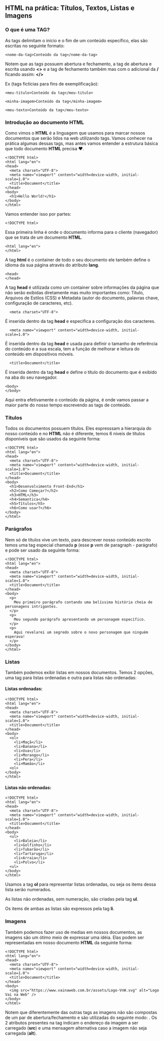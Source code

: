 ## HTML na prática: Títulos, Textos, Listas e Imagens

### O que é uma TAG?

As tags delimitam o início e o fim de um conteúdo específico, elas são escritas no seguinte formato:

```
<nome-da-tag>Conteúdo da tag</nome-da-tag>
```

Notem que as tags possuem abertura e fechamento, a tag de abertura e escrita usando **<>** e a tag de fechamento também mas com o adicional da **/** ficando assim: **</>**

Ex (tags fictícias para fins de exemplificação):

```
<meu-titulo>Conteúdo da tag</meu-titulo>
```

```
<minha-imagem>Conteúdo da tag</minha-imagem>
```

```
<meu-texto>Conteúdo da tag</meu-texto>
```


### Introdução ao documento HTML

Como vimos o **HTML** é a linguagem que usamos para marcar nossos documentos que serão lidos na web utilizando tags. Vamos conhecer na prática algumas dessas tags, mas antes vamos entender a estrutura básica que todo documento **HTML** precisa ❤️.

```
<!DOCTYPE html>
<html lang="en">
<head>
  <meta charset="UTF-8">
  <meta name="viewport" content="width=device-width, initial-scale=1.0">
  <title>Document</title>
</head>
<body>
  <h1>Hello World!</h1>
</body>
</html>
```

Vamos entender isso por partes:

```
<!DOCTYPE html>
```

Essa primeira linha é onde o documento informa para o cliente (navegador) que se trata de um documento **HTML**.

```
<html lang="en">
</html>
```

A tag **html** é o container de todo o seu documento ele também define o idioma da sua página através do atributo **lang**.

```
<head>
</head>
```

A tag **head** é utilizada como um container sobre informações da página que não serão exibidas diretamente mas muito importantes como: Título, Arquivos de Estilos (CSS) e Metadata (autor do documento, palavras chave, configuração de caracteres, etc).

```
  <meta charset="UTF-8">
```

É inserida dentro da tag **head** e especifica a configuração dos caracteres.

```
  <meta name="viewport" content="width=device-width, initial-scale=1.0">
```

É inserida dentro da tag **head** e usada para definir o tamanho de referência do conteúdo e a sua escala, tem a função de melhorar e leitura do conteúdo em dispositivos móveis.

```
  <title>Document</title>
```

É inserida dentro da tag **head** e define o título do documento que é exibido na aba do seu navegador.

```
<body>
</body>
```

Aqui entra efetivamente o conteúdo da página, é onde vamos passar a maior parte do nosso tempo escrevendo as tags de conteúdo.

### Títulos

Todos os documentos possuem títulos. Eles expresssam a hierarquia do nosso conteúdo e no **HTML** não é diferente, temos 6 níveis de títulos disponíveis que são usados da seguinte forma:

```
<!DOCTYPE html>
<html lang="en">
<head>
  <meta charset="UTF-8">
  <meta name="viewport" content="width=device-width, initial-scale=1.0">
  <title>Document</title>
</head>
<body>
  <h1>Desenvolvimento Front-End</h1>
  <h2>Como Começar?</h2>
  <h3>HTML</h3>
  <h4>Semantica</h4>
  <h5>Títulos</h5>
  <h6>Como usar?</h6>
</body>
</html>
```

### Parágrafos

Nem só de títulos vive um texto, para descrever nosso conteúdo escrito temos uma tag especial chamada **p** (esse **p** vem de paragraph - parágrafo) e pode ser usado da seguinte forma:

```
<!DOCTYPE html>
<html lang="en">
<head>
  <meta charset="UTF-8">
  <meta name="viewport" content="width=device-width, initial-scale=1.0">
  <title>Document</title>
</head>
<body>
  <p>
    Meu primeiro parágrafo contando uma belíssima história cheia de personagens intrigantes.
  </p>
  <p>
    Meu segundo parágrafo apresentando um personagem específico.
  </p>
  <p>
    Aqui revelarei um segredo sobre o novo personagem que ninguém esperava!
  </p>
</body>
</html>
```

### Listas

Também podemos exibir listas em nossos documentos. Temos 2 opções, uma tag para listas ordenadas e outra para listas não ordenadas:

#### Listas ordenadas:

```
<!DOCTYPE html>
<html lang="en">
<head>
  <meta charset="UTF-8">
  <meta name="viewport" content="width=device-width, initial-scale=1.0">
  <title>Document</title>
</head>
<body>
  <ol>
    <li>Maçã</li>
    <li>Banana</li>
    <li>Uva</li>
    <li>Morango</li>
    <li>Pera</li>
    <li>Mamão</li>
  <ol>
</body>
</html>
```

#### Listas não ordenadas:

```
<!DOCTYPE html>
<html lang="en">
<head>
  <meta charset="UTF-8">
  <meta name="viewport" content="width=device-width, initial-scale=1.0">
  <title>Document</title>
</head>
<body>
  <ul>
    <li>Baleia</li>
    <li>Golfinho</li>
    <li>Tubarão</li>
    <li>Tartaruga</li>
    <li>Arraia</li>
    <li>Polvo</li>
  <ul>
</body>
</html>
```

Usamos a tag **ol** para representar listas ordenadas, ou seja os items dessa lista serão numerados.

As listas não ordenadas, sem numeração, são criadas pela tag **ul**.

Os items de ambas as listas são expressos pela tag **li**.

### Imagens

Também podemos fazer uso de medias em nossos documentos, as imagens são um ótimo meio de expressar uma idéia. Elas podem ser representadas em nosso documento **HTML** da seguinte forma:

```
<!DOCTYPE html>
<html lang="en">
<head>
  <meta charset="UTF-8">
  <meta name="viewport" content="width=device-width, initial-scale=1.0">
  <title>Document</title>
</head>
<body>
  <img src="https://www.vainaweb.com.br/assets/Logo-VnW.svg" alt="Logo Vai na Web" />
</body>
</html>
```

Notem que diferentemente das outras tags as imagens não são compostas de um par de abertura/fechamento e são utilizadas do seguinte modo: **<img src="" alt="" />**. Os 2 atributos presentes na tag indicam o endereço da imagem a ser carregado (**src**) e uma mensagem alternativa caso a imagem não seja carregada (**alt**).
